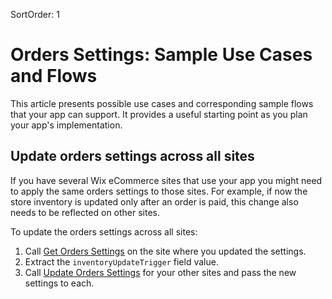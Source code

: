 SortOrder: 1
# Orders Settings: Sample Use Cases and Flows

This article presents possible use cases and corresponding sample flows that your app can support. It provides a useful starting point as you plan your app's implementation. 

## Update orders settings across all sites

If you have several Wix eCommerce sites that use your app you might need to apply the same orders settings to those sites. For example, if now the store inventory is updated only after an order is paid, this change also needs to be reflected on other sites.

To update the orders settings across all sites:

1. Call [Get Orders Settings](https://dev.wix.com/docs/rest/api-reference/wix-e-commerce/settings/orders-settings/get-orders-settings) on the site where you updated the settings.
1. Extract the `inventoryUpdateTrigger` field value.
1. Call [Update Orders Settings](https://dev.wix.com/docs/rest/api-reference/wix-e-commerce/settings/orders-settings/update-orders-settings) for your other sites and pass the new settings to each.

